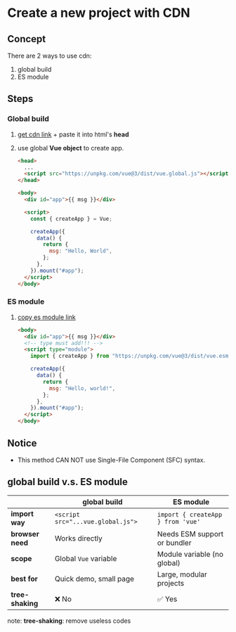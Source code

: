 # Create a new project with CDN

## Concept

There are 2 ways to use cdn:

1. global build
2. ES module

## Steps

### Global build

1. [get cdn link](https://vuejs.org/guide/quick-start.html#using-vue-from-cdn) + paste it into html's **head**

2. use global **Vue object** to create app.

   ```html
   <head>
     ...
     <script src="https://unpkg.com/vue@3/dist/vue.global.js"></script>
   </head>

   <body>
     <div id="app">{{ msg }}</div>

     <script>
       const { createApp } = Vue;

       createApp({
         data() {
           return {
             msg: "Hello, World",
           };
         },
       }).mount("#app");
     </script>
   </body>
   ```

### ES module

1. [copy es module link](https://vuejs.org/guide/quick-start.html#using-the-es-module-build)

   ```html
   <body>
     <div id="app">{{ msg }}</div>
     <!-- type must add!!! -->
     <script type="module">
       import { createApp } from "https://unpkg.com/vue@3/dist/vue.esm-browser.js";

       createApp({
         data() {
           return {
             msg: "Hello, world!",
           };
         },
       }).mount("#app");
     </script>
   </body>
   ```

## Notice

- This method CAN NOT use Single-File Component (SFC) syntax.

## global build v.s. ES module

|                  | global build                      | ES module                         |
| ---------------- | --------------------------------- | --------------------------------- |
| **import way**   | `<script src="...vue.global.js">` | `import { createApp } from 'vue'` |
| **browser need** | Works directly                    | Needs ESM support or bundler      |
| **scope**        | Global `Vue` variable             | Module variable (no global)       |
| **best for**     | Quick demo, small page            | Large, modular projects           |
| **tree-shaking** | ❌ No                             | ✅ Yes                            |

note:
**tree-shaking**: remove useless codes
